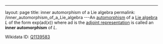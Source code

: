 ---
 layout: page
 title: inner automorphism of a Lie algebra
 permalink: /inner_automorphism_of_a_Lie_algebra
---An [automorphism](https://defsmath.github.io/DefsMath/automorphism) of a [Lie algebra](https://defsmath.github.io/DefsMath/Lie_algebra) $L$ of the form $\text{exp}(\text{ad} (x))$ where $\text{ad}$ is the [adjoint representation](https://defsmath.github.io/DefsMath/adjoint_representation_of_a_Lie_algebra) is called an **inner automorphism** of $L$.

Wikidata ID: [Q1139583](https://www.wikidata.org/wiki/Q1139583)
